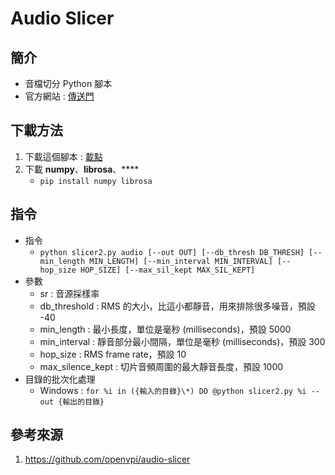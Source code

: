 Audio Slicer
===

簡介
---

- 音檔切分 Python 腳本
- 官方網站 : [傳送門](https://github.com/openvpi/audio-slicer)

下載方法
---

1. 下載這個腳本 : [載點](https://raw.githubusercontent.com/openvpi/audio-slicer/main/slicer2.py)
2. 下載 **numpy**、**librosa**、****
    - ```pip install numpy librosa ```

指令
---
- 指令
    - ```python slicer2.py audio [--out OUT] [--db_thresh DB_THRESH] [--min_length MIN_LENGTH] [--min_interval MIN_INTERVAL] [--hop_size HOP_SIZE] [--max_sil_kept MAX_SIL_KEPT]```
- 參數
    - sr : 音源採樣率
    - db_threshold : RMS 的大小，比這小都靜音，用來排除很多噪音，預設 -40
    - min_length : 最小長度，單位是毫秒 (milliseconds)，預設 5000
    - min_interval : 靜音部分最小間隔，單位是毫秒 (milliseconds)，預設 300
    - hop_size : RMS frame rate，預設 10
    - max_silence_kept : 切片音頻周圍的最大靜音長度，預設 1000
- 目錄的批次化處理
    - Windows : ```for %i in ({輸入的目錄}\*) DO @python slicer2.py %i --out {輸出的目錄}```

參考來源
---
1. https://github.com/openvpi/audio-slicer
